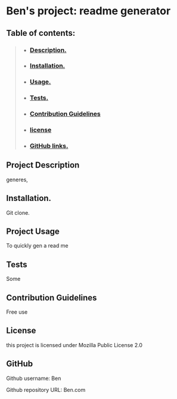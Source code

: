 # Ben's project: readme generator

## Table of contents:

>* ### [Description.](#description)
>* ### [Installation.](#installation)
>* ### [Usage.](#project-usage)
>* ### [Tests.](#tests)
>* ### [Contribution Guidelines](#contribution-guidelines)
>* ### [license](#license)
>* ### [GitHub links.](#github-links)
   
## Project Description

generes,

## Installation.

Git clone.

## Project Usage

To quickly gen a read me

## Tests

Some

## Contribution Guidelines

Free use

## License

this project is licensed under Mozilla Public License 2.0

## GitHub

Github username: Ben

Github repository URL: Ben.com

